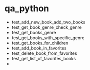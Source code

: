 # qa_python


- test_add_new_book_add_two_books
- test_get_book_genre_check_genre
- test_get_books_genre
- test_get_books_with_specific_genre
- test_get_books_for_children
- test_add_book_in_favorites
- test_delete_book_from_favorites
- test_get_list_of_favorites_books
- 